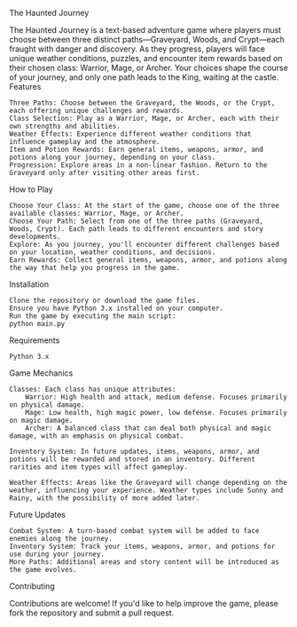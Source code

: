 The Haunted Journey

The Haunted Journey is a text-based adventure game where players must choose between three distinct paths—Graveyard, Woods, and Crypt—each fraught with danger and discovery. As they progress, players will face unique weather conditions, puzzles, and encounter item rewards based on their chosen class: Warrior, Mage, or Archer. Your choices shape the course of your journey, and only one path leads to the King, waiting at the castle.
Features

    Three Paths: Choose between the Graveyard, the Woods, or the Crypt, each offering unique challenges and rewards.
    Class Selection: Play as a Warrior, Mage, or Archer, each with their own strengths and abilities.
    Weather Effects: Experience different weather conditions that influence gameplay and the atmosphere.
    Item and Potion Rewards: Earn general items, weapons, armor, and potions along your journey, depending on your class.
    Progression: Explore areas in a non-linear fashion. Return to the Graveyard only after visiting other areas first.

How to Play

    Choose Your Class: At the start of the game, choose one of the three available classes: Warrior, Mage, or Archer.
    Choose Your Path: Select from one of the three paths (Graveyard, Woods, Crypt). Each path leads to different encounters and story developments.
    Explore: As you journey, you'll encounter different challenges based on your location, weather conditions, and decisions.
    Earn Rewards: Collect general items, weapons, armor, and potions along the way that help you progress in the game.

Installation

    Clone the repository or download the game files.
    Ensure you have Python 3.x installed on your computer.
    Run the game by executing the main script:
    python main.py


Requirements

    Python 3.x

Game Mechanics

    Classes: Each class has unique attributes:
        Warrior: High health and attack, medium defense. Focuses primarily on physical damage.
        Mage: Low health, high magic power, low defense. Focuses primarily on magic damage.
        Archer: A balanced class that can deal both physical and magic damage, with an emphasis on physical combat.

    Inventory System: In future updates, items, weapons, armor, and potions will be rewarded and stored in an inventory. Different rarities and item types will affect gameplay.

    Weather Effects: Areas like the Graveyard will change depending on the weather, influencing your experience. Weather types include Sunny and Rainy, with the possibility of more added later.

Future Updates

    Combat System: A turn-based combat system will be added to face enemies along the journey.
    Inventory System: Track your items, weapons, armor, and potions for use during your journey.
    More Paths: Additional areas and story content will be introduced as the game evolves.

Contributing

Contributions are welcome! If you'd like to help improve the game, please fork the repository and submit a pull request.
